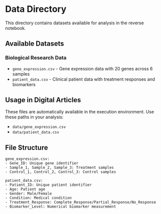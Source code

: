# Data Directory

This directory contains datasets available for analysis in the reverse notebook.

## Available Datasets

### Biological Research Data

- `gene_expression.csv` - Gene expression data with 20 genes across 6 samples
- `patient_data.csv` - Clinical patient data with treatment responses and biomarkers

## Usage in Digital Articles

These files are automatically available in the execution environment. Use these paths in your analysis:

- `data/gene_expression.csv`
- `data/patient_data.csv`

## File Structure

```
gene_expression.csv:
- Gene_ID: Unique gene identifier
- Sample_1, Sample_2, Sample_3: Treatment samples
- Control_1, Control_2, Control_3: Control samples

patient_data.csv:
- Patient_ID: Unique patient identifier  
- Age: Patient age
- Gender: Male/Female
- Condition: Medical condition
- Treatment_Response: Complete_Response/Partial_Response/No_Response
- Biomarker_Level: Numerical biomarker measurement
```
